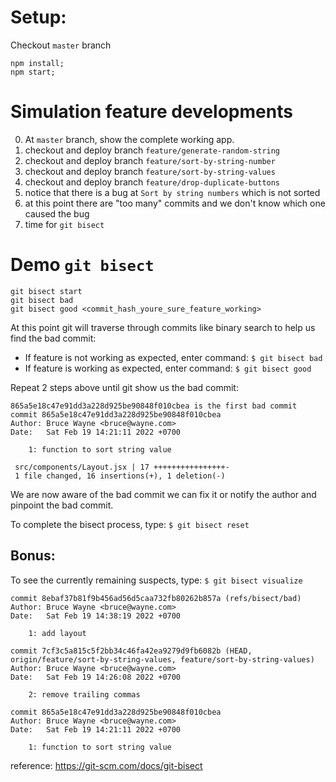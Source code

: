 # Setup:

Checkout `master` branch
```shell script
npm install;
npm start;
```

# Simulation feature developments
0. At `master` branch, show the complete working app.
1. checkout and deploy branch `feature/generate-random-string`
2. checkout and deploy branch `feature/sort-by-string-number`
3. checkout and deploy branch `feature/sort-by-string-values`
4. checkout and deploy branch `feature/drop-duplicate-buttons`
5. notice that there is a bug at `Sort by string numbers` which is not sorted
6. at this point there are "too many" commits and we don't know which one caused the bug
7. time for `git bisect`

# Demo `git bisect`

```shel script
git bisect start
git bisect bad
git bisect good <commit_hash_youre_sure_feature_working>
```

At this point git will traverse through commits like binary search to help us find the bad commit:
- If feature is not working as expected, enter command: `$ git bisect bad`
- If feature is working as expected, enter command: `$ git bisect good`

Repeat 2 steps above until git show us the bad commit:
```
865a5e18c47e91dd3a228d925be90848f010cbea is the first bad commit
commit 865a5e18c47e91dd3a228d925be90848f010cbea
Author: Bruce Wayne <bruce@wayne.com>
Date:   Sat Feb 19 14:21:11 2022 +0700

    1: function to sort string value

 src/components/Layout.jsx | 17 ++++++++++++++++-
 1 file changed, 16 insertions(+), 1 deletion(-)
```

We are now aware of the bad commit we can fix it or notify the author and pinpoint the bad commit.

To complete the bisect process, type: `$ git bisect reset`

## Bonus:

To see the currently remaining suspects, type: `$ git bisect visualize`
```
commit 8ebaf37b81f9b456ad56d5caa732fb80262b857a (refs/bisect/bad)
Author: Bruce Wayne <bruce@wayne.com>
Date:   Sat Feb 19 14:38:19 2022 +0700

    1: add layout

commit 7cf3c5a815c5f2bb34c46fa42ea9279d9fb6082b (HEAD, origin/feature/sort-by-string-values, feature/sort-by-string-values)
Author: Bruce Wayne <bruce@wayne.com>
Date:   Sat Feb 19 14:26:08 2022 +0700

    2: remove trailing commas

commit 865a5e18c47e91dd3a228d925be90848f010cbea
Author: Bruce Wayne <bruce@wayne.com>
Date:   Sat Feb 19 14:21:11 2022 +0700

    1: function to sort string value
```

reference: https://git-scm.com/docs/git-bisect
